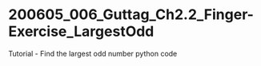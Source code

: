 # 200605_006_Guttag_Ch2.2_Finger-Exercise_LargestOdd
Tutorial - Find the largest odd number python code
